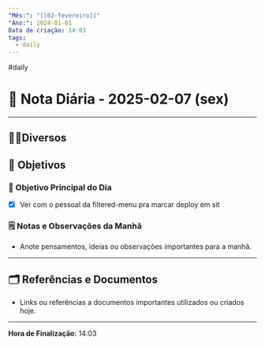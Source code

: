 ```yaml
---
"Mês:": "[[02-fevereiro]]"
"Ano:": 2024-01-01
Data de criação: 14:03
tags:
  - daily
---
```

#daily
# 📅 Nota Diária - 2025-02-07 (sex)
---
## 🤝🏻Diversos

## 🌄 Objetivos
### 🎯 Objetivo Principal do Dia
- [x] Ver com o pessoal da filtered-menu pra marcar deploy em sit

### 🗒️ Notas e Observações da Manhã
- Anote pensamentos, ideias ou observações importantes para a manhã.
---
## 🗂️ Referências e Documentos
- Links ou referências a documentos importantes utilizados ou criados hoje.

---

**Hora de Finalização:** 14:03
